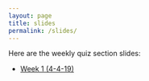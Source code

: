 ```yaml
---
layout: page
title: slides
permalink: /slides/
---
```


Here are the weekly quiz section slides:

* [Week 1 (4-4-19)](slides/week_1/week_1_4-4-19_toc.md)
